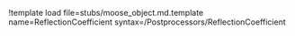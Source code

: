 !template load file=stubs/moose_object.md.template name=ReflectionCoefficient syntax=/Postprocessors/ReflectionCoefficient
